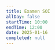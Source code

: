 ```yaml
---
title: Examen SOI
allDay: false
startTime: 10:00
endTime: 12:00
date: 2025-01-16
completed: null
---
```

